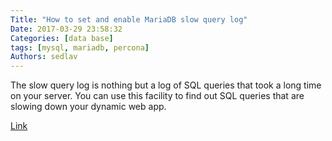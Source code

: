 ```yaml
---
Title: "How to set and enable MariaDB slow query log"
Date: 2017-03-29 23:58:32
Categories: [data base]
tags: [mysql, mariadb, percona]
Authors: sedlav
---
```


The slow query log is nothing but a log of SQL queries that took a long time on your server. You can use this facility to find out SQL queries that are slowing down your dynamic web app.

[Link](https://www.cyberciti.biz/faq/how-to-set-and-enable-mariadb-slow-query-log-linux-unix/)
